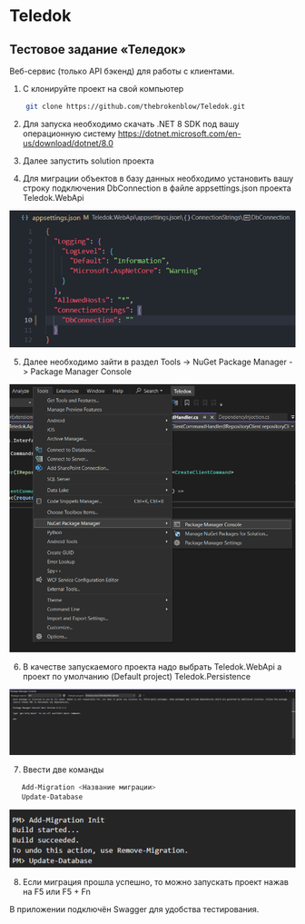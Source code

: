 # Teledok

## Тестовое задание «Теледоĸ»

Веб-сервис (тольĸо API бэĸенд) для работы с ĸлиентами.

1. С клонируйте проект на свой компьютер

```sh
    git clone https://github.com/thebrokenblow/Teledok.git
```

2. Для запуска необходимо скачать .NET 8 SDK под вашу операционную систему
   https://dotnet.microsoft.com/en-us/download/dotnet/8.0

3. Далее запустить solution проекта

4. Для миграции объектов в базу данных необходимо установить вашу строку подключения DbConnection в файле appsettings.json проекта Teledok.WebApi

![appsettings.json](https://github.com/thebrokenblow/Teledok/blob/master/Photos/appsettings.png?raw=true)

5. Далее необходимо зайти в раздел Tools -> NuGet Package Manager -> Package Manager Console

![Консоль диспетчера пакетов](https://github.com/thebrokenblow/Teledok/blob/master/Photos/Tools.png?raw=true)

6. В качестве запускаемого проекта надо выбрать Teledok.WebApi а проект по умолчанию (Default project) Teledok.Persistence

![OnlineShop.Persistence](https://github.com/thebrokenblow/Teledok/blob/master/Photos/console.png?raw=true)

7. Ввести две команды 
```sh
   Add-Migration <Название миграции>
   Update-Database
```

   ![Миграция](https://github.com/thebrokenblow/Teledok/blob/master/Photos/Migration.png?raw=true)

8. Если миграция прошла успешно, то можно запускать проект нажав на F5 или F5 + Fn

В приложении подключён Swagger для удобства тестирования.

